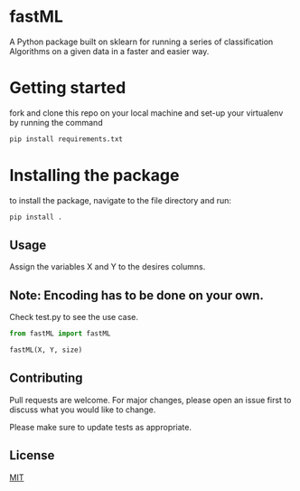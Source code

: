 # fastML
A Python package built on sklearn for running a series of classification Algorithms on a given data in a faster and easier way.

# Getting started
fork and clone this repo on your local machine and set-up your virtualenv by running the command 
```bash
pip install requirements.txt
```
# Installing the package
to install the package, navigate to the file directory and run:
```bash
pip install .
```
## Usage
Assign the variables X and Y to the desires columns.
## Note: Encoding has to be done on your own.
Check test.py to see the use case.
```python
from fastML import fastML

fastML(X, Y, size)
```
## Contributing
Pull requests are welcome. For major changes, please open an issue first to discuss what you would like to change.

Please make sure to update tests as appropriate.

## License
[MIT](https://choosealicense.com/licenses/mit/)

